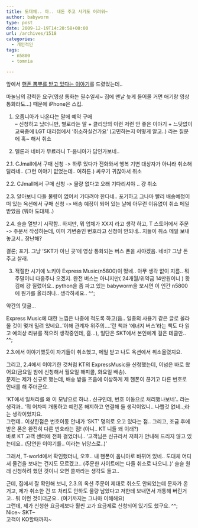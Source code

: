 ```yaml
---
title: 도대체.. 아.. 내돈 주고 사기도 어려워~
author: babyworm
type: post
date: 2009-12-19T14:20:58+00:00
url: /archives/1518
categories:
  - 개인적인
tags:
  - n5800
  - tomnia

---
```

앞에서 <a href="http://babyworm.net/tatter/319" target="_blank">핸폰 뽐뿌를 받고 있다는 이야기</a>를 드렸었는데..

마눌님의 강력한 요구(영상 통화는 필수일세~ 집에 맨날 늦게 들어올 거면 애기랑 영상통화라도&#8230;) 때문에 iPhone은 스킵.

1. 오좀니아가 나온다는 말에 예약 구매  
&#8211; 신청하고 났더니만, 별로라는 말 + 클리앙의 이런 저런 안 좋은 이야기 + 느닷없이 교육중에 LGT 대리점에서 &#8216;취소하실건가요&#8217; (고민하는지 어떻게 알고..) 라는 질문에 혹~ 해서 취소

2. 멜론과 네비가 무료라니 T-옴니아가 답인가보네.. 

2.1. CJmall에서 구매 신청 -> 하루 있다가 전화와서 행복 기변 대상자가 아니라 취소해 달라네.. (그런 이야기 없었는데.. 여하튼.) 싸우기 귀찮아서 취소

2.2. CJmall에서 구매 신청 -> 물량 없다고 오래 기다리셔야 .. 걍 취소

2.3. 알아보니 다들 물량이 없어서 기다려야 한다네.. 포기하고 그나마 빨리 배송예정이 떠 있는 옥션에서 구매 신청 -> 배송 예정이 되어 있는 날에 아무런 이유없이 취소 메일 받았음 (뭐야 도대체..)

2.4. 슬슬 열받기 시작함.. 하지만, 뭐 업체가 XX지 라고 생각 하고, T 스토어에서 주문 -> 주문서 작성하는데, 이미 기변중인 번호라고 신청이 안되네.. 지들이 취소 메일 보내 놓고서.. 장난해?

결론; 포기. 그냥 &#8216;SKT가 아닌 곳&#8217;에 영상 통화되는 버스 폰을 사야겠음. 네비? 그냥 돈주고 살래.&nbsp; 

3. 적절한 시기에 노키아 Express Music(n5800)이 떴네.. 아무 생각 없이 지름.. 뭐 주말이니 다음주나 오겠지. 완전 버스는 아니지만( 24개월/위약금 14만원이니 ) 홧김에 걍 질렀어요.. python을 좀 파고 있는 babyworm을 보시면 이 인간 n5800에 뭔가를 올리려나.. 생각하세요.. ^^;

약간의 덧글&#8230;

Express Music에 대한 느낌은 나중에 적도록 하고(음.. 일종의 사용기 같은 글로 올라올 것이 몇개 밀려 있네요..&#8217;이해 관계자 위주의&#8230;.&#8217;란 책과 &#8216;에너지 버스&#8217;라는 책도 다 읽고 예의상 리뷰를 적으려 생각중인데, 흠&#8230;), 일단은 SKT에서 본인에게 걸은 테클만.. ^^;

2.3.에서 이야기했듯이 자기들이 취소했고, 메일 받고 나도 옥션에서 취소올렸지요.

그리고, 2.4에서 이야기한 것처럼 KT의 ExpressMusic을 신청했는데, 이넘은 바로 왔어요(금요일 밤에 신청해서 월요일 해피콜, 화요일 배송).  
문제는 제가 신규로 했는데, 배송 받을 즈음에 이상하게 제 핸폰이 끊기고 다른 번호로 안내를 해 주더군요.

&#8216;KT에서 일처리를 왜 이 모냥으로 하냐.. 신규인데, 번호 이동으로 처리했나보네&#8217;.. 라는 생각과.. &#8216;뭐 어차피 개통하고 예전폰 해지하고 연결해 둘 생각이었니.. 나쁠것 없네..;라는 생각이었지요.  
그런데.. 이상한점은 번호이동 안내가 &#8216;SKT&#8217; 명의로 오고 있다는 점.. 그리고, 조금 후에 받은 폰은 완전히 다른 번호라는 점! (아니.. KT 니들 왜 이래?)  
바로 KT 고객 센터에 전화 걸었더니.. &#8216;고객님은 신규라서 저희가 안내해 드리지 않고 있는데요.. (당연한 이야기를.. 이라는 뉘앙스로..)&#8217;

그래서, T-world에서 확인했더니, 오호.. 내 핸폰이 옴니아로 바뀌어 있네.. 도대체 어디서 물건을 보내는 건지도 모르겠고.. (주문한 사이트에는 다들 취소로 나오니..)&#8217; 슬슬 원래 신청하려 했던 것이니 오면 쓸까라는 생각도 들고..

근데, 집에서 잘 확인해 보니, 2.3.의 옥션 주문이 제대로 취소도 안되었는데 문자가 온거고, 제가 취소한 건 또 처리도 안하도 물량 남았다고 저한테 보내면서 개통해 버린거고.. 뭐 이런 것이더군요.. (여기까지는 그나마 이해해요)  
그런데, 제가 신청한 요금제보다 훨씬 고가 요금제로 신청되어 있기도 했구요. ^^;  
Nice~ SKT~  
고객이 KO할때까지~